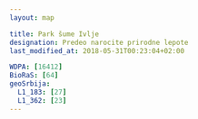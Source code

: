 ```yaml
---
layout: map

title: Park šume Ivlje
designation: Predeo narocite prirodne lepote
last_modified_at: 2018-05-31T00:23:04+02:00

WDPA: [16412]
BioRaS: [64]
geoSrbija:
  L1_183: [27]
  L1_362: [23]
---
```

